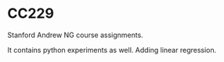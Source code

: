 # CC229
Stanford Andrew NG course assignments.

It contains python experiments as well.
Adding linear regression.	
